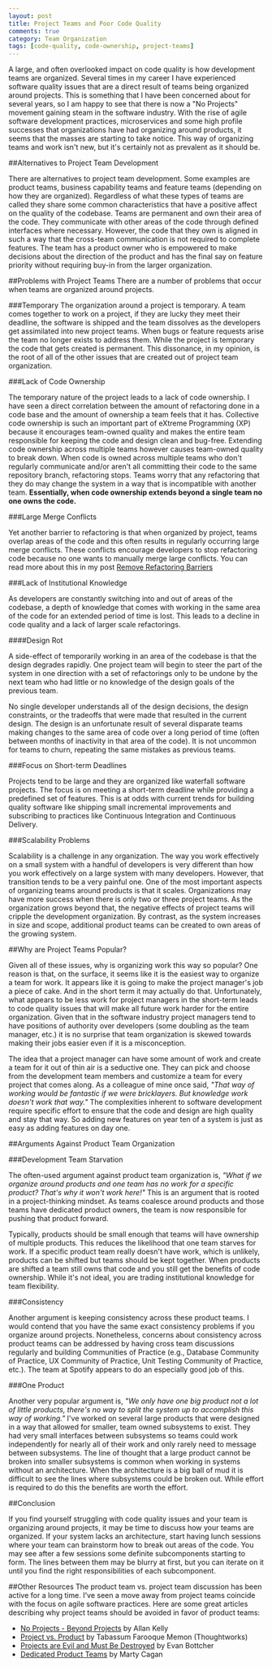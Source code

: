 ```yaml
---
layout: post
title: Project Teams and Poor Code Quality 
comments: true
category: Team Organization 
tags: [code-quality, code-ownership, project-teams]
---
```


A large, and often overlooked impact on code quality is how development teams are organized. Several times in my career I have experienced software quality issues that are a direct result of teams being organized around projects. This is something that I have been concerned about for several years, so I am happy to see that there is now a "No Projects" movement gaining steam in the software industry. With the rise of agile software development practices, microservices and some high profile successes that organizations have had organizing around products, it seems that the masses are starting to take notice. This way of organizing teams and work isn't new, but it's certainly not as prevalent as it should be.

<!--more-->

##Alternatives to Project Team Development

There are alternatives to project team development. Some examples are product teams, business capability teams and feature teams (depending on how they are organized). Regardless of what these types of teams are called they share some common characteristics that have a positive affect on the quality of the codebase. Teams are permanent and own their area of the code. They communicate with other areas of the code through defined interfaces where necessary. However, the code that they own is aligned in such a way that the cross-team communication is not required to complete features. The team has a product owner who is empowered to make decisions about the direction of the product and has the final say on feature priority without requiring buy-in from the larger organization. 

##Problems with Project Teams
There are a number of problems that occur when teams are organized around projects.
 
###Temporary
The organization around a project is temporary. A team comes together to work on a project, if they are lucky they meet their deadline, the software is shipped and the team dissolves as the developers get assimilated into new project teams. When bugs or feature requests arise the team no longer exists to address them. While the project is temporary the code that gets created is permanent. This dissonance, in my opinion, is the root of all of the other issues that are created out of project team organization.

###Lack of Code Ownership

The temporary nature of the project leads to a lack of code ownership. I have seen a direct correlation between the amount of refactoring done in a code base and the amount of ownership a team feels that it has. Collective code ownership is such an important part of eXtreme Programming (XP) because it encourages team-owned quality and makes the entire team responsible for keeping the code and design clean and bug-free. Extending code ownership across multiple teams however causes team-owned quality to break down. When code is owned across multiple teams who don't regularly communicate and/or aren't all committing their code to the same repository branch, refactoring stops. Teams worry that any refactoring that they do may change the system in a way that is incompatible with another team. **Essentially, when code ownership extends beyond a single team no one owns the code.**

###Large Merge Conflicts

Yet another barrier to refactoring is that when organized by project, teams overlap areas of the code and this often results in regularly occurring large merge conflicts. These conflicts encourage developers to stop refactoring code because no one wants to manually merge large conflicts. You can read more about this in my post [Remove Refactoring Barriers](/2014/09/06/remove-refactoring-barriers.html)

###Lack of Institutional Knowledge

As developers are constantly switching into and out of areas of the codebase, a depth of knowledge that comes with working in the same area of the code for an extended period of time is lost. This leads to a decline in code quality and a lack of larger scale refactorings. 

####Design Rot

A side-effect of temporarily working in an area of the codebase is that the design degrades rapidly. One project team will begin to steer the part of the system in one direction with a set of refactorings only to be undone by the next team who had little or no knowledge of the design goals of the previous team.

No single developer understands all of the design decisions, the design constraints, or the tradeoffs that were made that resulted in the current design. The design is an unfortunate result of several disparate teams making changes to the same area of code over a long period of time (often between months of inactivity in that area of the code). It is not uncommon for teams to churn, repeating the same mistakes as previous teams.

###Focus on Short-term Deadlines 

Projects tend to be large and they are organized like waterfall software projects. The focus is on meeting a short-term deadline while providing a predefined set of features. This is at odds with current trends for building quality software like shipping small incremental improvements and subscribing to practices like Continuous Integration and Continuous Delivery.

###Scalability Problems

Scalability is a challenge in any organization. The way you work effectively on a small system with a handful of developers is very different than how you work effectively on a large system with many developers. However, that transition tends to be a very painful one. One of the most important aspects of organizing teams around products is that it scales. Organizations may have more success when there is only two or three project teams. As the organization grows beyond that, the negative effects of project teams will cripple the development organization. By contrast, as the system increases in size and scope, additional product teams can be created to own areas of the growing system. 

##Why are Project Teams Popular?

Given all of these issues, why is organizing work this way so popular? One reason is that, on the surface, it seems like it is the easiest way to organize a team for work. It appears like it is going to make the project manager's job a piece of cake. And in the short term it may actually do that. Unfortunately, what appears to be less work for project managers in the short-term leads to code quality issues that will make all future work harder for the entire organization. Given that in the software industry project managers tend to have positions of authority over developers (some doubling as the team manager, etc.) it is no surprise that team organization is skewed towards making their jobs easier even if it is a misconception.

The idea that a project manager can have some amount of work and create a team for it out of thin air is a seductive one. They can pick and choose from the development team members and customize a team for every project that comes along. As a colleague of mine once said, *"That way of working would be fantastic if we were bricklayers. But knowledge work doesn't work that way."* The complexities inherent to software development require specific effort to ensure that the code and design are high quality and stay that way. So adding new features on year ten of a system is just as easy as adding features on day one.

##Arguments Against Product Team Organization

###Development Team Starvation

The often-used argument against product team organization is, *"What if we organize around products and one team has no work for a specific product? That's why it won't work here!"* This is an argument that is rooted in a project-thinking mindset. As teams coalesce around products and those teams have dedicated product owners, the team is now responsible for pushing that product forward. 

Typically, products should be small enough that teams will have ownership of multiple products. This reduces the likelihood that one team starves for work. If a specific product team really doesn't have work, which is unlikely, products can be shifted but teams should be kept together. When products are shifted a team still owns that code and you still get the benefits of code ownership. While it's not ideal, you are trading institutional knowledge for team flexibility. 

###Consistency

Another argument is keeping consistency across these product teams. I would contend that you have the same exact consistency problems if you organize around projects. Nonetheless, concerns about consistency across product teams can be addressed by having cross team discussions regularly and building Communities of Practice (e.g., Database Community of Practice, UX Community of Practice, Unit Testing Community of Practice, etc.). The team at Spotify appears to do an especially good job of this.  

###One Product

Another very popular argument is, *"We only have one big product not a lot of little products, there's no way to split the system up to accomplish this way of working."* I've worked on several large products that were designed in a way that allowed for smaller, team owned subsystems to exist. They had very small interfaces between subsystems so teams could work independently for nearly all of their work and only rarely need to message between subsystems. The line of thought that a large product cannot be broken into smaller subsystems is common when working in systems without an architecture. When the architecture is a big ball of mud it is difficult to see the lines where subsystems could be broken out. While effort is required to do this the benefits are worth the effort. 

##Conclusion 

If you find yourself struggling with code quality issues and your team is organizing around projects, it may be time to discuss how your teams are organized. If your system lacks an architecture, start having lunch sessions where your team can brainstorm how to break out areas of the code. You may see after a few sessions some definite subcomponents starting to form. The lines between them may be blurry at first, but you can iterate on it until you find the right responsibilities of each subcomponent.

##Other Resources
The product team vs. project team discussion has been active for a long time. I've seen a move away from project teams coincide with the focus on agile software practices. Here are some great articles describing why project teams should be avoided in favor of product teams:

* [No Projects - Beyond Projects](http://www.infoq.com/articles/kelly-beyond-projects "No Projects - Beyond Projects") by Allan Kelly
* [Project vs. Product](http://www.thoughtworks.com/insights/blog/project-vs-product "Project vs. Product") by Tabassum Farooque Memon (Thoughtworks)
* [Projects are Evil and Must Be Destroyed](http://evan.bottch.com/2010/08/29/projects-are-evil-and-must-be-destroyed/ "Projects are Evil and Must Be Destroyed") by Evan Bottcher
* [Dedicated Product Teams](http://svpg.com/dedicated-product-teams/ "Dedicated Product Teams") by Marty Cagan

